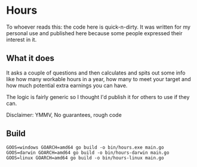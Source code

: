 # Hours

To whoever reads this: the code here is quick-n-dirty.
It was written for my personal use and published here
because some people expressed their interest in it.

## What it does

It asks a couple of questions and then calculates and
spits out some info like how many workable hours in a year,
how many to meet your target and how much potential extra
earnings you can have.

The logic is fairly generic so I thought I'd publish it for
others to use if they can.

Disclaimer: YMMV, No guarantees, rough code

## Build

```
GOOS=windows GOARCH=amd64 go build -o bin/hours.exe main.go
GOOS=darwin GOARCH=amd64 go build -o bin/hours-darwin main.go
GOOS=linux GOARCH=amd64 go build -o bin/hours-linux main.go
```
